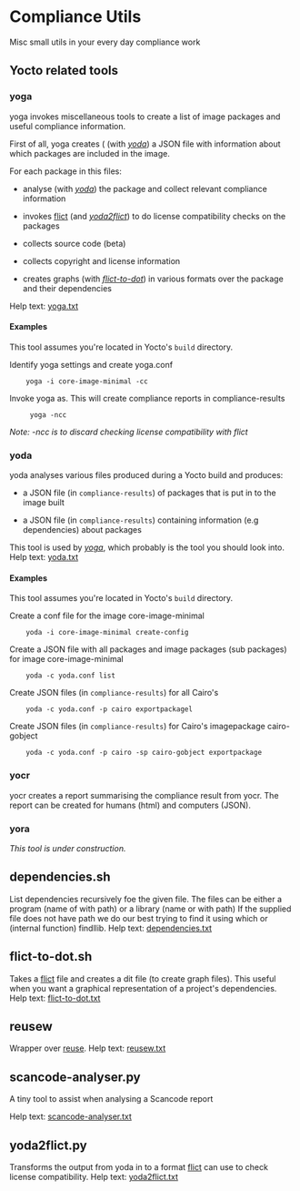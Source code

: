 # Compliance Utils

Misc small utils in your every day compliance work

## Yocto related tools

<a name="yoga"></a>
### yoga

yoga invokes miscellaneous tools to create a list of image packages
 and useful compliance information.

First of all, yoga creates ( (with [_yoda_](#yoda)) a JSON file with information about which packages are included in the image.

For each package in this files:

* analyse (with [_yoda_](#yoda)) the package and collect relevant compliance information 

* invokes [flict](https://github.com/vinland-technology/flict) (and [_yoda2flict_](#yoda2flict)) to do license compatibility checks on the packages

* collects source code (beta)

* collects copyright and license information

* creates graphs (with [_flict-to-dot_](#flict-to-dot)) in various formats over the package and their dependencies

Help text: [yoga.txt](doc/generated/yoga.txt)

#### Examples

This tool assumes you're located in Yocto's `build` directory.

Identify yoga settings and create yoga.conf
```
    yoga -i core-image-minimal -cc
```` 

Invoke yoga as. This will create compliance reports in compliance-results
```
     yoga -ncc
```

*Note: -ncc is to discard checking license compatibility with flict*

<a name="yoda"></a>
### yoda

yoda analyses various files produced during a Yocto build and produces:

* a JSON file (in `compliance-results`) of packages that is put in to the image built

* a JSON file (in `compliance-results`) containing information (e.g dependencies) about packages 

This tool is used by [_yoga_](#yoga), which probably is the tool you should
look into. Help text: [yoda.txt](doc/generated/yoda.txt)

#### Examples

This tool assumes you're located in Yocto's `build` directory.

Create a conf file for the image core-image-minimal
```
    yoda -i core-image-minimal create-config
```

Create a JSON file with all packages and image packages (sub packages) for image core-image-minimal
```
    yoda -c yoda.conf list
```

Create JSON files (in `compliance-results`) for all Cairo's 
```
    yoda -c yoda.conf -p cairo exportpackagel
```

Create JSON files (in `compliance-results`) for Cairo's imagepackage cairo-gobject

```
    yoda -c yoda.conf -p cairo -sp cairo-gobject exportpackage
```

<a name="yocr"></a>
### yocr

yocr creates a report summarising the compliance result from yocr. The
report can be created for humans (html) and computers (JSON).

<a name="yora"></a>
### yora

*This tool is under construction.* 

<a name="dependencies"></a>
## dependencies.sh

List dependencies recursively foe the given file. The files can be
either a program (name of with path) or a library (name or with path)
If the supplied file does not have path we do our best trying to find
it using which or (internal function) findllib. Help text: [dependencies.txt](doc/generated/dependencies.txt)

<a name="flict-to-dot"></a>
## flict-to-dot.sh

Takes a [flict](https://github.com/vinland-technology/flict) file and creates
a dit file (to create graph files). This useful when you want a
graphical representation of a project's dependencies. Help text: [flict-to-dot.txt](doc/generated/flict-to-dot.txt)

## reusew

Wrapper over [reuse](https://reuse.software/). Help text: [reusew.txt](doc/generated/reusew.txt)

<a name="scancode-analyser.py"></a>
## scancode-analyser.py

A tiny tool to assist when analysing a Scancode report

Help text: [scancode-analyser.txt](doc/generated/scancode-analyser.txt)

<a name="yoda2flict"></a>
## yoda2flict.py

Transforms the output from yoda in to a format
[flict](https://github.com/vinland-technology/flict) can use to check license
compatibility. Help text: [yoda2flict.txt](doc/generated/yoda2flict.txt)

